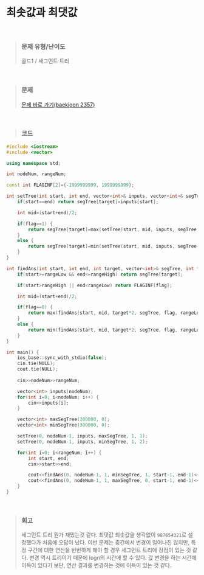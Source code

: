 최솟값과 최댓값
====
<br/>

>### 문제 유형/난이도
>골드1 / 세그먼트 트리
<br/>

>### 문제
> <a href="https://www.acmicpc.net/problem/2357">문제 바로 가기(baekjoon 2357)</a>
<br/>

>### 코드
```C++
#include <iostream>
#include <vector>

using namespace std;

int nodeNum, rangeNum;

const int FLAGINF[2]={-1999999999, 1999999999};

int setTree(int start, int end, vector<int>& inputs, vector<int>& segTree, int target, int flag) {
    if(start==end) return segTree[target]=inputs[start];

    int mid=(start+end)/2;

    if(flag==1) {
        return segTree[target]=max(setTree(start, mid, inputs, segTree, target*2, flag), setTree(mid+1, end, inputs, segTree, target*2+1, flag));
    }
    else {
        return segTree[target]=min(setTree(start, mid, inputs, segTree, target*2, flag), setTree(mid+1, end, inputs, segTree, target*2+1, flag));
    }
}

int findAns(int start, int end, int target, vector<int>& segTree, int flag, int rangeLow, int rangeHigh) {
    if(start>=rangeLow && end<=rangeHigh) return segTree[target];

    if(start>rangeHigh || end<rangeLow) return FLAGINF[flag];

    int mid=(start+end)/2;

    if(flag==0) {
        return max(findAns(start, mid, target*2, segTree, flag, rangeLow, rangeHigh), findAns(mid+1, end, target*2+1, segTree, flag, rangeLow, rangeHigh));
    }
    else {
        return min(findAns(start, mid, target*2, segTree, flag, rangeLow, rangeHigh), findAns(mid+1, end, target*2+1, segTree, flag, rangeLow, rangeHigh));
    }
}

int main() {
    ios_base::sync_with_stdio(false);
    cin.tie(NULL);
    cout.tie(NULL);
    
    cin>>nodeNum>>rangeNum;

    vector<int> inputs(nodeNum);
    for(int i=0; i<nodeNum; i++) {
        cin>>inputs[i];
    }

    vector<int> maxSegTree(300000, 0);
    vector<int> minSegTree(300000, 0);

    setTree(0, nodeNum-1, inputs, maxSegTree, 1, 1);
    setTree(0, nodeNum-1, inputs, minSegTree, 1, 2);

    for(int i=0; i<rangeNum; i++) {
        int start, end;
        cin>>start>>end;

        cout<<findAns(0, nodeNum-1, 1, minSegTree, 1, start-1, end-1)<<" ";
        cout<<findAns(0, nodeNum-1, 1, maxSegTree, 0, start-1, end-1)<<"\n";
    }    
}
```
<br/>

>### 회고
>세그먼트 트리 뭔가 재밌는것 같다. 최댓값 최솟값을 생각없이 `987654321`로 설정했다가 처음에 오답이 났다. 이번 문제는 중간에서 변경이 일어나진 않지만, 특정 구간에 대한 연산을 빈번하게 해야 할 경우 세그먼트 트리에 장점이 있는 것 같다. 변경 역시 트리이기 때문에 logn의 시간에 할 수 있다. 값 변경을 하는 시간에 이득이 있다기 보단, 연산 결과를 변경하는 것에 이득이 있는 것 같다.